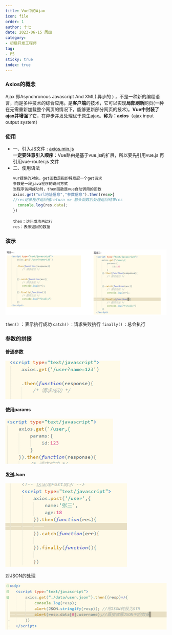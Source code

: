 ```yaml
---
title: Vue中的Ajax
icon: file
order: 1
author: 十七
date: 2023-06-15 周四
category:
- 初级开发工程师
tag:
- P5
sticky: true
index: true
---
```



### Axios的概念

Ajax 即Asynchronous Javascript And XML( 异步的 )  ，不是一种新的编程语言，而是多种技术的综合应用。是**客户端**的技术，它可以实现**局部刷新**网页(一种在无需重新加载整个网页的情况下，能够更新部分网页的技术)。**Vue中封装了ajax并增强**了它，在异步并发处理优于原生ajax。**称为：axios**（ajax input output system）

### 使用

-   一、引入JS文件 : [axios.min.js](file/axios.min_yHYNXUXqMB.js)  
     **一定要注意引入顺序**：Vue路由是基于vue.js的扩展，所以要先引用vue.js 再引用vue-router.js 文件
-   二、使用语法
    ```javascript
    vur提供的对象，get函数是指即将发起一个get请求
    参数是一段java程序的访问方式
    当程序访问成功时，then函数是vue自动调用的函数
    axios.get("url地址信息","参数信息").then(res=>{
    //res记录程序返回值return => 箭头函数后处理返回结果res
      console.log(res.data);
    })

    then：访问成功再运行
    res：表示返回的数据
    ```

### 演示

![](./image/image_3bnyUJV33R.png)

`then()`  ：表示执行成功
`catch() `:  请求失败执行
`finally() `: 总会执行

### 参数的拼接

#### 普通参数

![](./image/image__FEqIc4tJn.png)

#### 使用params

![](./image/image_s3gUomJ0MG.png)

#### 发送Json

![](./image/image_UeM9sxbnxw.png)

对JSON的处理

![](./image/image_pPmy6UX_pz.png)
